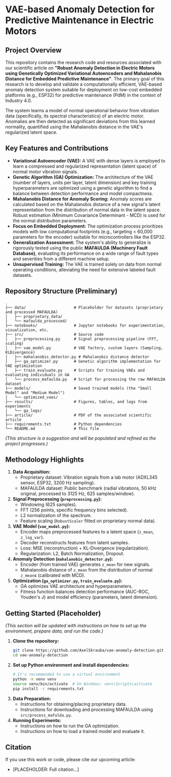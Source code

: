 # VAE-based Anomaly Detection for Predictive Maintenance in Electric Motors

## Project Overview

This repository contains the research code and resources associated with our scientific article on **"Robust Anomaly Detection in Electric Motors using Genetically Optimized Variational Autoencoders and Mahalanobis Distance for Embedded Predictive Maintenance"**. The primary goal of this research is to develop and validate a computationally efficient, VAE-based anomaly detection system suitable for deployment on low-cost embedded platforms (e.g., ESP32) for predictive maintenance (PdM) in the context of Industry 4.0.

The system learns a model of normal operational behavior from vibration data (specifically, its spectral characteristics) of an electric motor. Anomalies are then detected as significant deviations from this learned normality, quantified using the Mahalanobis distance in the VAE's regularized latent space.

## Key Features and Contributions

*   **Variational Autoencoder (VAE):** A VAE with dense layers is employed to learn a compressed and regularized representation (latent space) of normal motor vibration signals.
*   **Genetic Algorithm (GA) Optimization:** The architecture of the VAE (number of layers, units per layer, latent dimension) and key training hyperparameters are optimized using a genetic algorithm to find a balance between detection performance and model compactness.
*   **Mahalanobis Distance for Anomaly Scoring:** Anomaly scores are calculated based on the Mahalanobis distance of a new signal's latent representation from the distribution of normal data in the latent space. Robust estimation (Minimum Covariance Determinant - MCD) is used for the normal distribution parameters.
*   **Focus on Embedded Deployment:** The optimization process prioritizes models with low computational footprints (e.g., targeting < 60,000 parameters for the encoder) suitable for microcontrollers like the ESP32.
*   **Generalization Assessment:** The system's ability to generalize is rigorously tested using the public **MAFAULDA (Machinery Fault Database)**, evaluating its performance on a wide range of fault types and severities from a different machine setup.
*   **Unsupervised Training:** The VAE is trained solely on data from normal operating conditions, alleviating the need for extensive labeled fault datasets.

## Repository Structure (Preliminary)

```
.
├── data/                     # Placeholder for datasets (proprietary and processed MAFAULDA)
│   ├── proprietary_data/
│   └── mafaulda_processed/
├── notebooks/                # Jupyter notebooks for experimentation, visualization, etc.
├── src/                      # Source code
│   ├── preprocessing.py      # Signal preprocessing pipeline (FFT, scaling)
│   ├── vae_model.py          # VAE factory, custom layers (Sampling, KLDivergence)
│   ├── mahalanobis_detector.py # Mahalanobis distance detector
│   ├── ga_optimizer.py       # Genetic algorithm implementation for VAE optimization
│   ├── train_evaluate.py     # Scripts for training VAEs and evaluating individuals in GA
│   └── process_mafaulda.py   # Script for processing the raw MAFAULDA dataset
├── models/                   # Saved trained models (the "Small Model" and "Medium Model")
│   └── optimized_vaes/
├── results/                  # Figures, tables, and logs from experiments
│   └── ga_logs/
├── article/                  # PDF of the associated scientific article
├── requirements.txt          # Python dependencies
└── README.md                 # This file
```

*(This structure is a suggestion and will be populated and refined as the project progresses.)*

## Methodology Highlights

1.  **Data Acquisition:**
    *   Proprietary dataset: Vibration signals from a lab motor (ADXL345 sensor, ESP32, 3200 Hz sampling).
    *   MAFAULDA dataset: Public benchmark (radial vibrations, 50 kHz original, processed to 3125 Hz, 625 samples/window).
2.  **Signal Preprocessing (`preprocessing.py`):**
    *   Windowing (625 samples).
    *   FFT (256 points, specific frequency bins selected).
    *   L2 normalization of the spectrum.
    *   Feature scaling (`RobustScaler` fitted on proprietary normal data).
3.  **VAE Model (`vae_model.py`):**
    *   Encoder maps preprocessed features to a latent space (`z_mean`, `z_log_var`).
    *   Decoder reconstructs features from latent samples.
    *   Loss: MSE (reconstruction) + KL-Divergence (regularization).
    *   Regularization: L2, Batch Normalization, Dropout.
4.  **Anomaly Detection (`mahalanobis_detector.py`):**
    *   Encoder (from trained VAE) generates `z_mean` for new signals.
    *   Mahalanobis distance of `z_mean` from the distribution of normal `z_mean`s (calibrated with MCD).
5.  **Optimization (`ga_optimizer.py`, `train_evaluate.py`):**
    *   GA optimizes VAE architecture and hyperparameters.
    *   Fitness function balances detection performance (AUC-ROC, Youden's J) and model efficiency (parameters, latent dimension).

## Getting Started (Placeholder)

*(This section will be updated with instructions on how to set up the environment, prepare data, and run the code.)*

1.  **Clone the repository:**
    ```bash
    git clone https://github.com/AxelSkrauba/vae-anomaly-detection.git
    cd vae-anomaly-detection
    ```
2.  **Set up Python environment and install dependencies:**
    ```bash
    # It's recommended to use a virtual environment
    python -m venv venv
    source venv/bin/activate  # On Windows: venv\Scripts\activate
    pip install -r requirements.txt
    ```
3.  **Data Preparation:**
    *   Instructions for obtaining/placing proprietary data.
    *   Instructions for downloading and processing MAFAULDA using `src/process_mafulda.py`.
4.  **Running Experiments:**
    *   Instructions on how to run the GA optimization.
    *   Instructions on how to load a trained model and evaluate it.

## Citation

If you use this work or code, please cite our upcoming article:

*   [PLACEHOLDER: Full citation...]
